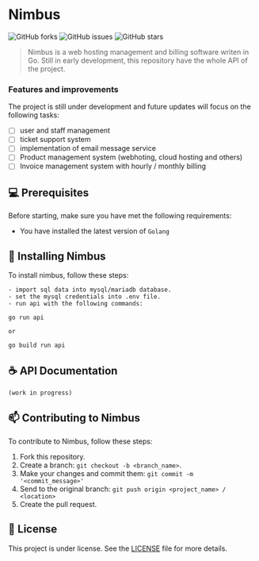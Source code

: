 # Nimbus

![GitHub forks](https://img.shields.io/github/forks/leonardotandeli/nimbus?style=for-the-badge)
![GitHub issues](https://img.shields.io/github/issues/leonardotandeli/nimbus?style=for-the-badge)
![GitHub stars](https://img.shields.io/github/stars/leonardotandeli/nimbus?style=for-the-badge)

> Nimbus is a web hosting management and billing software writen in Go. Still in early development, this repository have the whole API of the project. 

### Features and improvements

The project is still under development and future updates will focus on the following tasks:

- [ ] user and staff management
- [ ] ticket support system
- [ ] implementation of email message service
- [ ] Product management system (webhoting, cloud hosting and others)
- [ ] Invoice management system with hourly / monthly billing

## 💻 Prerequisites

Before starting, make sure you have met the following requirements:

* You have installed the latest version of `Golang`

## 🚀 Installing Nimbus

To install nimbus, follow these steps:
  
```
- import sql data into mysql/mariadb database.
- set the mysql credentials into .env file.
- run api with the following commands:

go run api
 
or 
  
go build run api

```

## ☕ API Documentation 

```
(work in progress)
```

## 📫 Contributing to Nimbus

To contribute to Nimbus, follow these steps:

1. Fork this repository.
2. Create a branch: `git checkout -b <branch_name>`.
3. Make your changes and commit them: `git commit -m '<commit_message>'`
4. Send to the original branch: `git push origin <project_name> / <location>`
5. Create the pull request.


## 📝 License
This project is under license. See the [LICENSE](LICENSE.md) file for more details.


